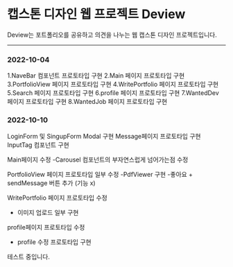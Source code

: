 # 캡스톤 디자인 웹 프로젝트 Deview 
Deview는 포트폴리오를 공유하고 의견을 나누는 웹 캡스톤 디자인 프로젝트입니다.

---
### 2022-10-04
1.NaveBar 컴포넌트 프로토타입 구현
2.Main 페이지 프로토타입 구현
3.PortfolioView 페이지 프로토타입 구현
4.WritePortfolio 페이지 프로토타입 구현
5.Search 페이지 프로토타입 구현
6.profile 페이지 프로토타입 구현
7.WantedDev 페이지 프로토타입 구현
8.WantedJob 페이지 프로토타입 구현

### 2022-10-10

LoginForm 및 SingupForm Modal 구현
Message페이지 프로토타입 구현
InputTag 컴포넌트 구현

Main페이지 수정
 -Carousel 컴포넌트의 부자연스럽게 넘어가는점 수정


PortfolioView 페이지 프로토타입 일부 수정
 -PdfViewer 구현
 -좋아요 + sendMessage 버튼 추가 (기능 x)


WritePortfolio 페이지 프로토타입 수정
 - 이미지 업로드  일부 구현

profile페이지 프로토타입 수정
 - profile 수정 프로토타입 구현

테스트 중입니다.